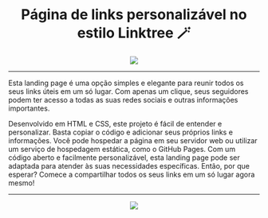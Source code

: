 <div align="center">
<h1>Página de links personalizável no estilo Linktree 🪄</h1>
</div>

<div align="center">
   <img src="https://user-images.githubusercontent.com/114448911/229899213-8bbd93a8-3a01-4647-ad93-9ba21804ae0a.png">
</div>

------

Esta landing page é uma opção simples e elegante para reunir todos os seus links úteis em um só lugar. Com apenas um clique, seus seguidores podem ter acesso a todas as suas redes sociais e outras informações importantes. 

Desenvolvido em HTML e CSS, este projeto é fácil de entender e personalizar. Basta copiar o código e adicionar seus próprios links e informações. Você pode hospedar a página em seu servidor web ou utilizar um serviço de hospedagem estática, como o GitHub Pages. Com um código aberto e facilmente personalizável, esta landing page pode ser adaptada para atender às suas necessidades específicas. Então, por que esperar? Comece a compartilhar todos os seus links em um só lugar agora mesmo!

------

<div align="center">
   <img src="https://user-images.githubusercontent.com/114448911/229894388-fb5caec5-6c36-4505-8bec-0b59895660dd.gif">
</div>
